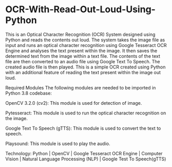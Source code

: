 # OCR-With-Read-Out-Loud-Using-Python

This is an Optical Character Recognition (OCR) System designed using Python and reads the contents out loud. 
The system takes the image file as input and runs an optical character recognition using Google Tesseract OCR Engine and analyses the text present within the image. It then saves the determined text from the image within a text file. The contents of the text file are then converted to an audio file using Google Text To Speech. The created audio file is then played. 
This is a simple OCR created using Python with an additional feature of reading the text present within the image out loud.

Required Modules The following modules are needed to be imported in Python 3.8 codebase:

OpenCV 3.2.0 (cv2): This module is used for detection of image.

Pytesseract: This module is used to run the optical character recognition on the image.

Google Text To Speech (gTTS): This module is used to convert the text to speech.

Playsound: This module is used to play the audio.

Technology: Python | OpenCV | Google Tesseract OCR Engine | Computer Vision | Natural Language Processing (NLP) | Google Test To Speech(gTTS)
